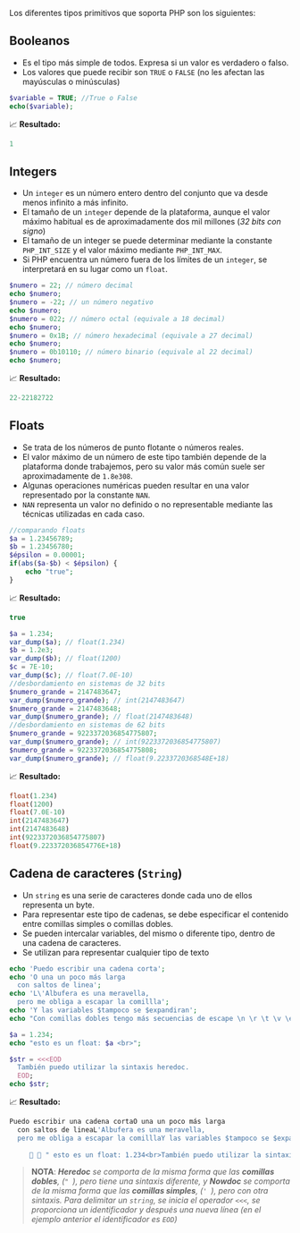 Los diferentes tipos primitivos que soporta PHP son los siguientes:

## Booleanos

- Es el tipo más simple de todos. Expresa si un valor es verdadero o falso.
- Los valores que puede recibir son `TRUE` o `FALSE` (no les afectan las mayúsculas o minúsculas)

```php
$variable = TRUE; //True o False
echo($variable);
```
📈 **Resultado:**
```php
1
```

## Integers

- Un `integer` es un número entero dentro del conjunto que va desde menos infinito a más infinito.
- El tamaño de un `integer` depende de la plataforma, aunque el valor máximo habitual es de aproximadamente dos mil millones (_32 bits con signo_)
- El tamaño de un integer se puede determinar mediante la constante `PHP_INT_SIZE` y el valor máximo mediante `PHP_INT_MAX`.
- Si PHP encuentra un número fuera de los límites de un `integer`, se interpretará en su lugar como un `float`.

```php
$numero = 22; // número decimal
echo $numero;
$numero = -22; // un número negativo
echo $numero;
$numero = 022; // número octal (equivale a 18 decimal)
echo $numero;
$numero = 0x1B; // número hexadecimal (equivale a 27 decimal)
echo $numero;
$numero = 0b10110; // número binario (equivale al 22 decimal)
echo $numero;
```
📈 **Resultado:**
```php
22-22182722
```

## Floats

- Se trata de los números de punto flotante o números reales.
- El valor máximo de un número de este tipo también depende de la plataforma donde trabajemos, pero su valor más común suele ser aproximadamente de `1.8e308`.
- Algunas operaciones numéricas pueden resultar en una valor representado por la constante `NAN`.
- `NAN` representa un valor no definido o no representable mediante las técnicas utilizadas en cada caso.

```php
//comparando floats
$a = 1.23456789;
$b = 1.23456780;
$épsilon = 0.00001;
if(abs($a-$b) < $épsilon) {
 	echo "true";
}
```
📈 **Resultado:**
```php
true
```

```php
$a = 1.234;
var_dump($a); // float(1.234)
$b = 1.2e3;
var_dump($b); // float(1200)
$c = 7E-10;
var_dump($c); // float(7.0E-10)
//desbordamiento en sistemas de 32 bits
$numero_grande = 2147483647;
var_dump($numero_grande); // int(2147483647)
$numero_grande = 2147483648;
var_dump($numero_grande); // float(2147483648)
//desbordamiento en sistemas de 62 bits
$numero_grande = 9223372036854775807;
var_dump($numero_grande); // int(9223372036854775807)
$numero_grande = 9223372036854775808;
var_dump($numero_grande); // float(9.2233720368548E+18)
```
📈 **Resultado:**
```php
float(1.234)
float(1200)
float(7.0E-10)
int(2147483647)
int(2147483648)
int(9223372036854775807)
float(9.223372036854776E+18)
```

## Cadena de caracteres (`String`)

- ​Un `string` es una serie de caracteres donde cada uno de ellos representa un byte.
- Para representar este tipo de cadenas, se debe especificar el contenido entre comillas simples o comillas dobles.
- Se pueden intercalar variables, del mismo o diferente tipo, dentro de una cadena de caracteres.
- Se utilizan para representar cualquier tipo de texto

```php
echo 'Puedo escribir una cadena corta';
echo 'O una un poco más larga
  con saltos de linea';
echo 'L\'Albufera es una meravella,
  pero me obliga a escapar la comillla';
echo 'Y las variables $tampoco se $expandiran';
echo "Con comillas dobles tengo más secuencias de escape \n \r \t \v \e \" \f";

$a = 1.234;
echo "esto es un float: $a <br>";

$str = <<<EOD
  También puedo utilizar la sintaxis heredoc.
  EOD;
echo $str;
```
📈 **Resultado:**
```php
Puedo escribir una cadena cortaO una un poco más larga
  con saltos de lineaL'Albufera es una meravella,
  pero me obliga a escapar la comilllaY las variables $tampoco se $expandiranCon comillas dobles tengo más secuencias de escape 
 
 	   " esto es un float: 1.234<br>También puedo utilizar la sintaxis heredoc.
```

> **NOTA**: _**Heredoc** se comporta de la misma forma que las **comillas dobles**, (`" `), pero tiene una sintaxis diferente, y **Nowdoc** se comporta de la misma forma que las **comillas simples**, (`' `), pero con otra sintaxis. Para delimitar un `string`, se inicia el operador `<<<`, se proporciona un identificador y después una nueva línea (en el ejemplo anterior el identificador es `EOD`)_
